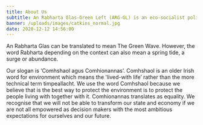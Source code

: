 ```yaml
---
title: About Us 
subtitle: An Rabharta Glas-Green Left (ARG-GL) is an eco-socialist political party for the island of Ireland.
banner: /uploads/images/catkins_normal.jpg
date: 2020-12-12 14:56:00
---
```


An Rabharta Glas can be translated to mean The Green Wave. However, the word Rabharta depending on the context can also mean a spring tide, a surge or abundance.

Our slogan is ‘Comhshaol agus Comhionannas’.
Comhshaol is an older Irish word for environment which means the 'lived-with life’ rather than the more technical term timpeallacht. We use the word Comhshaol because we believe that is the best way to protect the environment is to protect the people living with together with it.
Comhionannas translates as equality. We recognise that we will not be able to transform our state and economy if we are not all empowered as decision makers with the most ambitious expectations for ourselves and our future.

